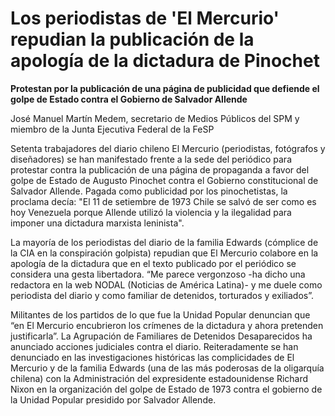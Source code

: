 # Los periodistas de 'El Mercurio' repudian la publicación de la apología de la dictadura de Pinochet

**Protestan por la publicación de una página de publicidad que defiende el golpe de Estado contra el Gobierno de Salvador Allende**

José Manuel Martín Medem, secretario de Medios Públicos del SPM y miembro de la Junta Ejecutiva Federal de la FeSP

Setenta trabajadores del diario chileno El Mercurio (periodistas, fotógrafos y diseñadores) se han manifestado frente a la sede del periódico para protestar contra la publicación de una página de propaganda a favor del golpe de Estado de Augusto Pinochet contra el Gobierno constitucional de Salvador Allende. Pagada como publicidad por los pinochetistas, la proclama decía: "El 11 de setiembre de 1973 Chile se salvó de ser como es hoy Venezuela porque Allende utilizó la violencia y la ilegalidad para imponer una dictadura marxista leninista".

La mayoría de los periodistas del diario de la familia Edwards (cómplice de la CIA en la conspiración golpista) repudian que El Mercurio colabore en la apología de la dictadura que en el texto publicado por el periódico se considera una gesta libertadora. “Me parece vergonzoso -ha dicho una redactora en la web NODAL (Noticias de América Latina)- y me duele como periodista del diario y como familiar de detenidos, torturados y exiliados”.

Militantes de los partidos de lo que fue la Unidad Popular denuncian que “en El Mercurio encubrieron los crímenes de la dictadura y ahora pretenden justificarla”. La Agrupación de Familiares de Detenidos Desaparecidos ha anunciado acciones judiciales contra el diario. Reiteradamente se han denunciado en las investigaciones históricas las complicidades de El Mercurio y de la familia Edwards (una de las más poderosas de la oligarquía chilena) con la Administración del expresidente estadounidense Richard Nixon en la organización del golpe de Estado de 1973 contra el gobierno de la Unidad Popular presidido por Salvador Allende.



